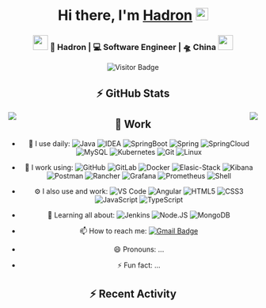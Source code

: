 
<div align="center">
   <h1>Hi there, I'm 
   <a href="https://github.com/hadron404">Hadron</a>
   <img src="https://media.giphy.com/media/hvRJCLFzcasrR4ia7z/giphy.gif" width="25px"> 
   </h1>
</div>

<div align="center">
<h3><img src="https://media.giphy.com/media/WUlplcMpOCEmTGBtBW/giphy.gif" width="30"> 
🙎 Hadron | 💻 Software Engineer | 🛸 China 
<img src="https://media.giphy.com/media/WUlplcMpOCEmTGBtBW/giphy.gif" width="30"></h3>

![Visitor Badge](https://visitor-badge.laobi.icu/badge?page_id=hadron404.hadron404)




## ⚡ GitHub Stats

<img align="left"  src="https://github-readme-stats.vercel.app/api/top-langs/?username=hadron404&layout=compact&count_private=true&theme=tokyonight" />

<img  align="right" src="https://github-readme-stats.vercel.app/api?username=hadron404&show_icons=true&count_private=true&theme=tokyonight" />





## 🔭 Work

- 🚀 I use daily:
![Java](https://img.shields.io/badge/-Java-3f4441?style=flat-square&logo=java) 
![IDEA](https://img.shields.io/badge/-IDEA-000000?style=flat-square&logo=intellij-idea) 
![SpringBoot](https://img.shields.io/badge/-SpringBoot-6DB33F?style=flat-square&logo=springboot)
![Spring](https://img.shields.io/badge/-Spring-6DB33F?style=flat-square&logo=spring)
![SpringCloud](https://img.shields.io/badge/-SpringCloud-6DB33F?style=flat-square&logo=spring)
![MySQL](https://img.shields.io/badge/MySQL-003B57?style=flat-square&logo=MySQL)
![Kubernetes](https://img.shields.io/badge/-Kubernetes-326CE5?style=flat-square&logo=Kubernetes)
![Git](https://img.shields.io/badge/-Git-F05032?style=flat-square&logo=git)
![Linux](https://img.shields.io/badge/-Linux-black?style=flat-square&logo=linux)

- 🔭 I work using:
![GitHub](https://img.shields.io/badge/-GitHub-181717?style=flat-square&logo=github)
![GitLab](https://img.shields.io/badge/-GitLab-FCA121?style=flat-square&logo=gitlab)
![Docker](https://img.shields.io/badge/-Python-8fcfd1?style=flat-square&logo=Python)
![Elasic-Stack](https://img.shields.io/badge/ElasticStack-005571?style=flat-square&logo=elasticstack)
![Kibana](https://img.shields.io/badge/Kibana-005571?style=flat-square&logo=kibana)
![Postman](https://img.shields.io/badge/Postman-black?style=flat-square&logo=postman)
![Rancher](https://img.shields.io/badge/Rancher-0075A8?style=flat-square&logo=rancher)
![Grafana](https://img.shields.io/badge/Grafana-black?style=flat-square&logo=grafana)
![Prometheus](https://img.shields.io/badge/Prometheus-000000?style=flat-square&logo=prometheus)
![Shell](https://img.shields.io/badge/Shell-black?style=flat-square&logo=Shell)

- ⚙️ I also use and work: 
![VS Code](https://img.shields.io/badge/-VS%20Code-007ACC?style=flat-square&logo=visual-studio-code)
![Angular](https://img.shields.io/badge/Angular-DD0031?style=flat-square&logo=angular) 
![HTML5](https://img.shields.io/badge/-HTML5-%23E44D27?style=flat-square&logo=html5&logoColor=ffffff)
![CSS3](https://img.shields.io/badge/-CSS3-%231572B6?style=flat-square&logo=css3)
![JavaScript](https://img.shields.io/badge/-JavaScript-%23F7DF1C?style=flat-square&logo=javascript&logoColor=000000&labelColor=%23F7DF1C&color=%23FFCE5A)
![TypeScript](https://img.shields.io/badge/-TypeScript-007ACC?style=flat-square&logo=typescript&logoColor=white)


- 🌱 Learning all about:
![Jenkins](https://img.shields.io/badge/-Jenkins-black?style=flat-square&logo=Jenkins) 
![Node.JS](https://img.shields.io/badge/-Node.JS-black?style=flat-square&logo=Node.js) 
![MongoDB](https://img.shields.io/badge/-MongoDB-black?style=flat-square&logo=mongodb)  

- 📫 How to reach me:  [![Gmail Badge](https://img.shields.io/badge/-im.mr.zhou.cn@gmail.com-c14438?style=plastic&logo=Gmail&logoColor=white&link=mailto:im.mr.zhou.cn@gmail.com)](mailto:im.mr.zhou.cn@gmail.com)
- 😄 Pronouns: ...
- ⚡ Fun fact: ...


## ⚡ Recent Activity

<!--START_SECTION:activity-->

<!--END_SECTION:activity-->

